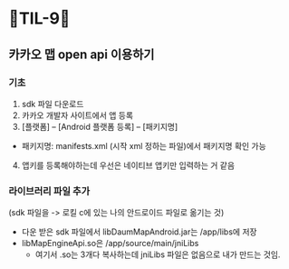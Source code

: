 # 🦄TIL-9🦄


## 카카오 맵 open api 이용하기


### 기초
1. sdk 파일 다운로드
2. 카카오 개발자 사이트에서 앱 등록
3. [플랫폼] – [Android 플랫폼 등록] – [패키지명]
  - 패키지명: manifests.xml (시작 xml 정하는 파일)에서 패키지명 확인 가능
4. 앱키를 등록해야하는데 우선은 네이티브 앱키만 입력하는 거 같음

### 라이브러리 파일 추가
(sdk 파일을 -> 로킬 c에 있는 나의 안드로이드 파일로 옮기는 것)
- 다운 받은 sdk 파일에서 libDaumMapAndroid.jar는 /app/libs에 저장
- libMapEngineApi.so은 /app/source/main/jniLibs
  - 여기서 .so는 3개다 복사하는데 jniLibs 파일은 없음으로 내가 만드는 것임.



